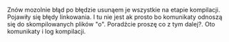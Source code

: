 Znów mozolnie błąd po błędzie usunąem je wszystkie na etapie kompilacji.
Pojawiły się błędy linkowania. I tu nie jest ak prosto bo komunikaty 
odnoszą się do skompilowanych plików "o". Poradźcie proszę co z tym dalej?.
Oto komunikaty i log kompilacji.
```
```